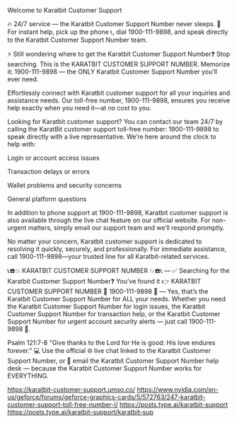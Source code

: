Welcome to Karatbit Customer Support

🔥 24/7 service — the Karatbit Customer Support Number never sleeps. 💯 For instant help, pick up the phone 📞, dial 1900-111-9898, and speak directly to the Karatbit Customer Support Number team.

⚡ Still wondering where to get the Karatbit Customer Support Number❓ Stop searching. This is the KARATBIT CUSTOMER SUPPORT NUMBER. Memorize it: 1900-111-9898 — the ONLY Karatbit Customer Support Number you’ll ever need.

Effortlessly connect with Karatbit customer support for all your inquiries and assistance needs. Our toll-free number, 1900-111-9898, ensures you receive help exactly when you need it—at no cost to you.

Looking for Karatbit customer support? You can contact our team 24/7 by calling the KaratBit customer support toll-free number: 1900-111-9898 to speak directly with a live representative. We’re here around the clock to help with:

Login or account access issues

Transaction delays or errors

Wallet problems and security concerns

General platform questions

In addition to phone support at 1900-111-9898, Karatbit customer support is also available through the live chat feature on our official website. For non-urgent matters, simply email our support team and we’ll respond promptly.

No matter your concern, Karatbit customer support is dedicated to resolving it quickly, securely, and professionally. For immediate assistance, call 1900-111-9898—your trusted line for all Karatbit-related services.

📞☎️💥 KARATBIT CUSTOMER SUPPORT NUMBER 💥☎️📞 — ✅ Searching for the Karatbit Customer Support Number❓ You’ve found it 👉 KARATBIT CUSTOMER SUPPORT NUMBER 📌 1900-111-9898 📌 — Yes, that’s the Karatbit Customer Support Number for ALL your needs. Whether you need the Karatbit Customer Support Number for login issues, the Karatbit Customer Support Number for transaction help, or the Karatbit Customer Support Number for urgent account security alerts — just call 1900-111-9898 📲.

Psalm 121:7-8
"Give thanks to the Lord for He is good: His love endures forever." 💻 Use the official 🌐 live chat linked to the Karatbit Customer Support Number, or 📧 email the Karatbit Customer Support Number help desk — because the Karatbit Customer Support Number works for EVERYTHING.

https://karatbit-customer-support.umso.co/
https://www.nvidia.com/en-us/geforce/forums/geforce-graphics-cards/5/572763/247-karatbit-customer-support-toll-free-number-l/
https://posts.type.ai/karatbit-support
https://posts.type.ai/karatbit-support/karatbit-sup
